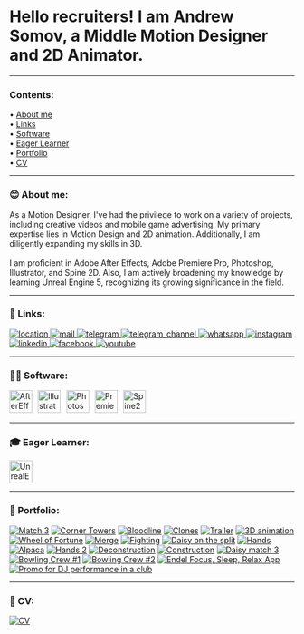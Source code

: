 # Hello recruiters! I am Andrew Somov, a Middle Motion Designer and 2D Animator.

---

### Contents:
<p>&#x2022; <a href="#-about-me">About me</a>
<br />&#x2022; <a href="#-links">Links</a>
<br />&#x2022; <a href="#-software">Software</a>
<br />&#x2022; <a href="#-eager-learner">Eager Learner</a>
<br />&#x2022; <a href="#-portfolio">Portfolio</a>
<br />&#x2022; <a href="#-cv">CV</a></p>

---

### 😊 About me:

As a Motion Designer, I've had the privilege to work on a variety of projects, including creative videos and mobile game advertising. My primary expertise lies in Motion Design and 2D animation. Additionally, I am diligently expanding my skills in 3D. <br /><br />I am proficient in Adobe After Effects, Adobe Premiere Pro, Photoshop, Illustrator, and Spine 2D. Also, I am actively broadening my knowledge by learning Unreal Engine 5, recognizing its growing significance in the field.


---

### 🤝 Links:

<a href="https://www.google.com/maps/place/41.639427,%2041.628303/@41.639427,41.628303">
  <img src="https://thesomov.com/images/point.webp" alt="location" />
</a>
<a href="mailto:motion.designer@thesomov.com">
  <img src="https://thesomov.com/images/email.webp" alt="mail" />
</a>
<a href="https://t.me/thesomov">
  <img src="https://thesomov.com/images/telegram.webp" alt="telegram" />
</a>
<a href="https://t.me/thesomov_channel">
  <img src="https://thesomov.com/images/telegram_plus.webp" alt="telegram_channel" />
</a>
<a href="https://wa.me/995511147883">
  <img src="https://thesomov.com/images/whatsapp.webp" alt="whatsapp" />
</a>
<a href="https://www.instagram.com/thesomov.video/">
  <img src="https://thesomov.com/images/instagram.webp" alt="instagram" />
</a>
<a href="https://www.linkedin.com/in/andrew-somov/">
  <img src="https://thesomov.com/images/linkedin.webp" alt="linkedin" />
</a>
<a href="https://www.facebook.com/thesomov">
  <img src="https://thesomov.com/images/facebook.webp" alt="facebook" />
</a>
<a href="https://www.youtube.com/@thesomov">
  <img src="https://thesomov.com/images/youtube.webp" alt="youtube" />
</a>

---

### 👨‍💻 Software:

<a href="https://www.adobe.com/products/aftereffects.html"><img src="https://i123.fastpic.org/big/2024/0212/5c/56fc7fc85bd65fa2d302b6767cbe645c.png" width="40" height="40" alt="AfterEffects" /></a>⠀<a href="https://www.adobe.com/products/illustrator.html"><img src="https://i123.fastpic.org/big/2024/0212/f0/73177b67e1a95de3c3ba94f53fc0f0f0.png" width="40" height="40" alt="Illustrator" /></a>⠀<a href="https://www.adobe.com/products/photoshop.html"><img src="https://i123.fastpic.org/big/2024/0212/20/3adb4f2d1d0e178fbb1493f717280d20.png" width="40" height="40" alt="Photoshop" /></a>⠀<a href="https://www.adobe.com/products/premiere.html"><img src="https://i123.fastpic.org/big/2024/0212/1b/35ff5f3817f24c56078beb390e55cd1b.png" width="40" height="40" alt="PremierePro" /></a>⠀<a href="https://esotericsoftware.com/"><img src="https://i123.fastpic.org/big/2024/0212/f9/9d3bd999a96fc0796af00f056a30b0f9.png" width="40" height="40" alt="Spine2D" /></a>


---

### 🎓 Eager Learner:
<a href="https://www.unrealengine.com/en-US"><img src="https://i123.fastpic.org/big/2024/0212/7c/aea52e38092830c745095ca21339d17c.png" width="40" height="40" alt="UnrealEngine" /></a>

---

### 💼 Portfolio:

[![Match 3](https://thesomov.com/images/thumbs/Match%203.webp)](https://youtu.be/ay-AtQLMpvo "Match 3")
[![Corner Towers](https://thesomov.com/images/thumbs/Corner%20Towers.webp)](https://youtu.be/2WUajUQkWiA "Corner Towers")
[![Bloodline](https://thesomov.com/images/thumbs/Bloodline.webp)](https://youtu.be/WJjGnfpONxg "Bloodline")
[![Clones](https://thesomov.com/images/thumbs/Clones.webp)](https://youtu.be/skTfyHF4Er8 "Clones")
[![Trailer](https://thesomov.com/images/thumbs/Clones.webp)](https://youtu.be/r4Sjhsnp15o "Trailer")
[![3D animation](https://thesomov.com/images/thumbs/3d%20animation.webp)](https://youtu.be/biKGZTnyjSs "3D animation")
[![Wheel of Fortune](https://thesomov.com/images/thumbs/Wheel%20of%20Fortune.webp)](https://youtu.be/_DYcJW5NS2A "Wheel of Fortune")
[![Merge](https://thesomov.com/images/thumbs/Merge.webp)](https://youtu.be/uiUTVDNpzCE "Merge")
[![Fighting](https://thesomov.com/images/thumbs/Fighting.webp)](https://youtu.be/SJm63-7RaC4 "Fighting")
[![Daisy on the split](https://thesomov.com/images/thumbs/Daisy%20on%20the%20split.webp)](https://youtu.be/4PouzDkoX-U "Daisy on the split")
[![Hands](https://thesomov.com/images/thumbs/Hands.webp)](https://youtu.be/0_rXgeDBha4 "Hands")
[![Alpaca](https://thesomov.com/images/thumbs/Alpaca.webp)](https://youtu.be/QMftMcUcRZo "Alpaca")
[![Hands 2](https://thesomov.com/images/thumbs/Hands%202.webp)](https://youtu.be/rRDlM0RIsyQ "Hands 2")
[![Deconstruction](https://thesomov.com/images/thumbs/Deconstruction.webp)](https://youtu.be/YpW2012_VsM "Deconstruction")
[![Construction](https://thesomov.com/images/thumbs/Construction.webp)](https://youtu.be/Xq2jSq194p0 "Construction")
[![Daisy match 3](https://thesomov.com/images/thumbs/Daisy%20match%203.webp)](https://youtu.be/t-cOBVSqVOU "Daisy match 3")
[![Bowling Crew #1](https://thesomov.com/images/thumbs/BowlingCrew1.webp)](https://youtu.be/Mz5we9EB8x4 "Bowling Crew #1")
[![Bowling Crew #2](https://thesomov.com/images/thumbs/BowlingCrew2.webp)](https://youtu.be/wt1idiICEjI "Bowling Crew #2")
[![Endel Focus, Sleep, Relax App](https://thesomov.com/images/thumbs/Endel%20Focus,%20Sleep,%20Relax%20App.webp)](https://youtu.be/zhDHqAe-bak "Endel Focus, Sleep, Relax App")
[![Promo for DJ performance in a club](https://thesomov.com/images/thumbs/Promo%20for%20DJ%20performance%20in%20a%20club.webp)](https://youtu.be/514iu4GWyHw "Promo for DJ performance in a club")

---

### 👔 CV:

<a href="https://thesomov.com/cv"><img src="https://thesomov.com/Andrew_Somov_Motion_designer_resume-en.png" alt="CV" /></a>
